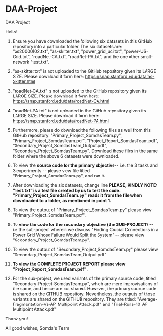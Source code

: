 # DAA-Project
DAA Project

Hello!

1. Ensure you have downloaded the following six datasets in this GitHub repository into a particular folder. The six datasets are: "as20000102.txt", "as-skitter.txt", "power_grid_uci.txt", "power-US-Grid.txt", "roadNet-CA.txt", "roadNet-PA.txt", and the one other small-network "test.txt".
2. "as-skitter.txt" is not uploaded to the GitHub repository given its LARGE SIZE. Please download it form here: https://snap.stanford.edu/data/as-Skitter.html
3. "roadNet-CA.txt" is not uploaded to the GitHub repository given its LARGE SIZE. Please download it form here: https://snap.stanford.edu/data/roadNet-CA.html
4. "roadNet-PA.txt" is not uploaded to the GitHub repository given its LARGE SIZE. Please download it form here: https://snap.stanford.edu/data/roadNet-PA.html
5. Furthermore, please do download the following files as well from this GitHub repository: "Primary_Project_SomdasTeam.py", "Primary_Project_SomdasTeam.pdf", "Project_Report_SomdasTeam.pdf", "Secondary_Project_SomdasTeam_Output.pdf", "Secondary_Project_SomdasTeam.py". Download these files in the same folder where the above 6 datasets were downloaded.
6. To view the **source code for the primary objective**-- i.e. the 3 tasks and 3 experiments -- please view file titled "Primary_Project_SomdasTeam.py", and run it.
7. After downloading the six datasets, change line
**PLEASE, KINDLY NOTE: "test.txt" is a test file created by us to test the code. "Primary_Project_SomdasTeam.py" reads it from the file when downloaded to a folder, as mentioned in point 1.**
   
8. To view the output of "Primary_Project_SomdasTeam.py" please view "Primary_Project_SomdasTeam.pdf".
9. To **view the code for the secondary objective (the SUB-PROJECT)** -- i.e the sub-project wherein we discuss "Finding Crucial Connections in a Power Grid Whose Failure Would Split the System" -- please view "Secondary_Project_SomdasTeam.py".
10. To view the output of "Secondary_Project_SomdasTeam.py" please view "Secondary_Project_SomdasTeam_Output.pdf".
11. **To view the COMPLETE PROJECT REPORT please view "Project_Report_SomdasTeam.pdf"**.
12. For the sub-project, we used variants of the primary source code, titled "Secondary-Project-SomdasTeam.py", which are mere improvisations of the same, and hence are not shared. However, the primary source code is shared on the GITHUB repository. Nevertheless, the outputs of those variants are shared on the GITHUB repository. They are titled: "Average-Fragmentation-Vs-AP-Multipoint Attack.pdf" and "Trial-Runs-10-AP-Multipoint Attack.pdf"

Thank you!

All good wishes,
Somda's Team
